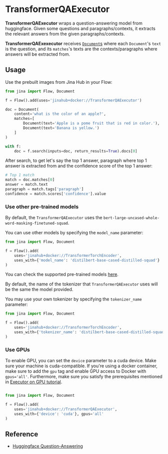 # TransformerQAExecutor

**TransformerQAExecutor** wraps a question-answering model from huggingface. Given some questions and paragraphs/contexts, it extracts the relevant answers from the given paragraphs/contexts.

**TransformerQAExexecutor** receives [`Document`s](https://docs.jina.ai/fundamentals/document/) where each `Document`'s `text` is the question, and its `matches`'s texts are the contexts/paragraphs where answers will be extracted from.

## Usage

Use the prebuilt images from Jina Hub in your Flow:

```python
from jina import Flow, Document

f = Flow().add(uses='jinahub+docker://TransformerQAExecutor')

doc = Document(
    content='what is the color of an apple?',
    matches=[
        Document(text='Apple is a pome fruit that is red in color.'),
        Document(text='Banana is yellow.')
    ]
)

with f:
    doc = f.search(inputs=doc, return_results=True).docs[0]
```

After search, to get let's say the top 1 answer, paragraph where top 1 answer is extracted from and the confidence score of the top 1 answer:

```python
# Top 1 match
match = doc.matches[0]
answer = match.text
paragraph = match.tags['paragraph']
confidence = match.scores['confidence'].value
```


### Use other pre-trained models
By default, the `TransformerQAExecutor` uses the `bert-large-uncased-whole-word-masking-finetuned-squad`.

You can use other models by specifying the `model_name` parameter:

```python
from jina import Flow, Document

f = Flow().add(
    uses='jinahub+docker://TransformerTorchEncoder',
    uses_with={'model_name': 'distilbert-base-cased-distilled-squad'}
)
```
You can check the supported pre-trained models [here](https://huggingface.co/models?pipeline_tag=question-answering&sort=downloads).

By default, the name of the tokenizer that `TransformerQAExecutor` uses will be the same the model provided. 

You may use your own tokenizer by specifying the `tokenizer_name` parameter:

```python
from jina import Flow, Document

f = Flow().add(
    uses='jinahub+docker://TransformerTorchEncoder',
    uses_with={'tokenizer_name': 'distilbert-base-cased-distilled-squad'}
)
```

### Use GPUs
To enable GPU, you can set the `device` parameter to a cuda device.
Make sure your machine is cuda-compatible.
If you're using a docker container, make sure to add the `gpu` tag and enable 
GPU access to Docker with `gpus='all'`.
Furthermore, make sure you satisfy the prerequisites mentioned in 
[Executor on GPU tutorial](https://docs.jina.ai/tutorials/gpu_executor/#prerequisites).

```python

from jina import Flow, Document

f = Flow().add(
    uses='jinahub+docker://TransformerQAExecutor',
    uses_with={'device': 'cuda'}, gpus='all'
)
```

## Reference
- [Huggingface Question-Answering](https://huggingface.co/models?pipeline_tag=question-answering&sort=downloads)
